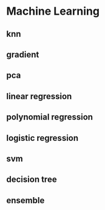 # Machine Learning
## knn
## gradient
## pca
## linear regression
## polynomial regression
## logistic regression
## svm
## decision tree
## ensemble




